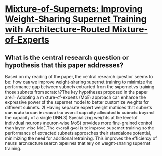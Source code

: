 # [Mixture-of-Supernets: Improving Weight-Sharing Supernet Training with   Architecture-Routed Mixture-of-Experts](https://arxiv.org/abs/2306.04845)

## What is the central research question or hypothesis that this paper addresses?

Based on my reading of the paper, the central research question seems to be: How can we improve weight-sharing supernet training to minimize the performance gap between subnets extracted from the supernet vs training those subnets from scratch?The key hypotheses proposed in the paper are:1) Adopting a mixture-of-experts (MoE) approach can enhance the expressive power of the supernet model to better customize weights for different subnets. 2) Having separate expert weight matrices that subnets can route to can increase the overall capacity allocated to subnets beyond the capacity of a single DNN.3) Specializing weights at the level of individual neurons (neuron-wise MoS) provides more fine-grained control than layer-wise MoE.The overall goal is to improve supernet training so the performance of extracted subnets approaches their standalone potential, minimizing the need for additional retraining. This improves the efficiency of neural architecture search pipelines that rely on weight-sharing supernet training.
